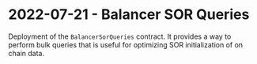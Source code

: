 # 2022-07-21 - Balancer SOR Queries

Deployment of the `BalancerSorQueries` contract. It provides a way to perform bulk queries that is useful for optimizing SOR initialization of on chain data.

